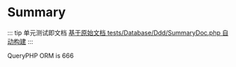 # Summary

::: tip 单元测试即文档
[基于原始文档 tests/Database/Ddd/SummaryDoc.php 自动构建](https://github.com/hunzhiwange/framework/blob/master/tests/Database/Ddd/SummaryDoc.php)
:::
    
QueryPHP ORM is 666